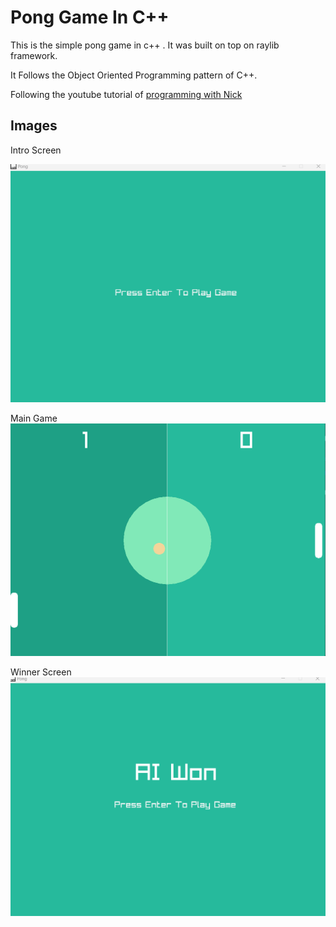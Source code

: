 # Pong Game In C++
This is the simple pong game in c++ . It was built on top on raylib framework.

It Follows the Object Oriented Programming pattern of C++. 

Following the youtube tutorial of [programming with Nick](https://www.youtube.com/watch?v=VLJlTaFvHo4)

##  Images 

Intro Screen

![](/assets/img.png)

Main Game
![](/assets/img-1.png)

Winner Screen
![](/assets/img-3.png)